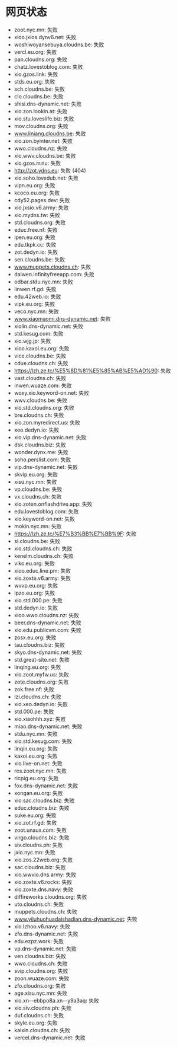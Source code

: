 # 网页状态
- zoot.nyc.mn: 失败
- xioo.jxios.dynv6.net: 失败
- woshiwoyansebuya.cloudns.be: 失败
- vercl.eu.org: 失败
- pan.cloudns.org: 失败
- chatz.lovestoblog.com: 失败
- xio.gzos.link: 失败
- stds.eu.org: 失败
- sch.cloudns.be: 失败
- clo.cloudns.be: 失败
- shisi.dns-dynamic.net: 失败
- xio.zon.lookin.at: 失败
- xio.stu.loveslife.biz: 失败
- mov.cloudns.org: 失败
- www.liniang.cloudns.be: 失败
- xio.zon.byinter.net: 失败
- wwo.cloudns.nz: 失败
- xio.wwv.cloudns.be: 失败
- xio.gzos.rr.nu: 失败
- http://zot.ydns.eu: 失败 (404)
- xio.soho.lovedub.net: 失败
- vipn.eu.org: 失败
- kcoco.eu.org: 失败
- cdy52.pages.dev: 失败
- xio.jxsio.v6.army: 失败
- xio.mydns.tw: 失败
- std.cloudns.org: 失败
- educ.free.nf: 失败
- ipen.eu.org: 失败
- edu.tkpk.cc: 失败
- zot.dedyn.io: 失败
- sen.cloudns.be: 失败
- www.muppets.cloudns.ch: 失败
- daiwen.infinityfreeapp.com: 失败
- odbar.stdu.nyc.mn: 失败
- linwen.rf.gd: 失败
- edu.42web.io: 失败
- vipk.eu.org: 失败
- veco.nyc.mn: 失败
- www.xiaomaomi.dns-dynamic.net: 失败
- xiolin.dns-dynamic.net: 失败
- std.kesug.com: 失败
- xio.wjg.jp: 失败
- xioo.kaxoi.eu.org: 失败
- vice.cloudns.be: 失败
- cdue.cloudns.ch: 失败
- https://lzh.ze.tc/%E5%8D%81%E5%85%AB%E5%AD%90: 失败
- vast.cloudns.ch: 失败
- inwen.wuaze.com: 失败
- woxy.xio.keyword-on.net: 失败
- wwv.cloudns.be: 失败
- xio.std.cloudns.org: 失败
- bre.cloudns.ch: 失败
- xio.zon.myredirect.us: 失败
- xeo.dedyn.io: 失败
- xio.vip.dns-dynamic.net: 失败
- dsk.cloudns.biz: 失败
- wonder.dynx.me: 失败
- soho.perslist.com: 失败
- vip.dns-dynamic.net: 失败
- skvip.eu.org: 失败
- xisu.nyc.mn: 失败
- vp.cloudns.be: 失败
- vx.cloudns.ch: 失败
- xio.zoten.onflashdrive.app: 失败
- edu.lovestoblog.com: 失败
- xio.keyword-on.net: 失败
- mokin.nyc.mn: 失败
- https://lzh.ze.tc/%E7%B3%BB%E7%BB%9F: 失败
- si.cloudns.be: 失败
- xio.std.cloudns.ch: 失败
- kenelm.cloudns.ch: 失败
- viko.eu.org: 失败
- xioo.educ.line.pm: 失败
- xio.zoxte.v6.army: 失败
- wvvp.eu.org: 失败
- ipzo.eu.org: 失败
- xio.std.000.pe: 失败
- std.dedyn.io: 失败
- xioo.wwo.cloudns.nz: 失败
- beer.dns-dynamic.net: 失败
- xio.edu.publicvm.com: 失败
- zosx.eu.org: 失败
- tau.cloudns.biz: 失败
- skyo.dns-dynamic.net: 失败
- std.great-site.net: 失败
- linqing.eu.org: 失败
- xio.zoot.myfw.us: 失败
- zote.cloudns.org: 失败
- zok.free.nf: 失败
- lzi.cloudns.ch: 失败
- xio.xeo.dedyn.io: 失败
- std.000.pe: 失败
- xio.xiaohhh.xyz: 失败
- miao.dns-dynamic.net: 失败
- stdu.nyc.mn: 失败
- xio.std.kesug.com: 失败
- linqin.eu.org: 失败
- kaxoi.eu.org: 失败
- xio.live-on.net: 失败
- res.zoot.nyc.mn: 失败
- ricpig.eu.org: 失败
- fox.dns-dynamic.net: 失败
- xongan.eu.org: 失败
- xio.sac.cloudns.biz: 失败
- educ.cloudns.biz: 失败
- suke.eu.org: 失败
- xio.zot.rf.gd: 失败
- zoot.unaux.com: 失败
- virgo.cloudns.biz: 失败
- siv.cloudns.ph: 失败
- jxio.nyc.mn: 失败
- xio.zos.22web.org: 失败
- sac.cloudns.biz: 失败
- xio.wwvio.dns.army: 失败
- xio.zoxte.v6.rocks: 失败
- xio.zoxte.dns.navy: 失败
- diffireworks.cloudns.org: 失败
- uto.cloudns.ch: 失败
- muppets.cloudns.ch: 失败
- www.yiluhuohuadaishadian.dns-dynamic.net: 失败
- xio.lzhoo.v6.navy: 失败
- zfo.dns-dynamic.net: 失败
- edu.ezpz.work: 失败
- vp.dns-dynamic.net: 失败
- ven.cloudns.biz: 失败
- wwo.cloudns.ch: 失败
- svip.cloudns.org: 失败
- zoon.wuaze.com: 失败
- zfo.cloudns.org: 失败
- age.xisu.nyc.mn: 失败
- xio.xn--ebbpo8a.xn--y9a3aq: 失败
- xio.siv.cloudns.ph: 失败
- duf.cloudns.ch: 失败
- skyle.eu.org: 失败
- kaixin.cloudns.ch: 失败
- vercel.dns-dynamic.net: 失败
